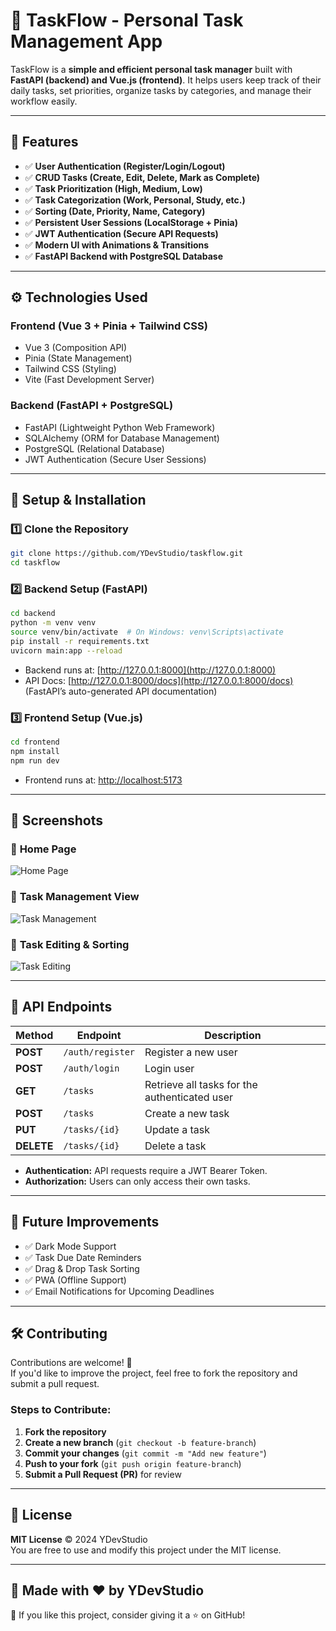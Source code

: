 # 🚀 TaskFlow - Personal Task Management App  

TaskFlow is a **simple and efficient personal task manager** built with **FastAPI (backend) and Vue.js (frontend)**. It helps users keep track of their daily tasks, set priorities, organize tasks by categories, and manage their workflow easily.  

---

## 🎯 Features  
- ✅ **User Authentication (Register/Login/Logout)**  
- ✅ **CRUD Tasks (Create, Edit, Delete, Mark as Complete)**  
- ✅ **Task Prioritization (High, Medium, Low)**  
- ✅ **Task Categorization (Work, Personal, Study, etc.)**  
- ✅ **Sorting (Date, Priority, Name, Category)**  
- ✅ **Persistent User Sessions (LocalStorage + Pinia)**  
- ✅ **JWT Authentication (Secure API Requests)**  
- ✅ **Modern UI with Animations & Transitions**  
- ✅ **FastAPI Backend with PostgreSQL Database**  

---

## ⚙️ Technologies Used  

### **Frontend (Vue 3 + Pinia + Tailwind CSS)**  
- Vue 3 (Composition API)  
- Pinia (State Management)  
- Tailwind CSS (Styling)  
- Vite (Fast Development Server)  

### **Backend (FastAPI + PostgreSQL)**  
- FastAPI (Lightweight Python Web Framework)  
- SQLAlchemy (ORM for Database Management)  
- PostgreSQL (Relational Database)  
- JWT Authentication (Secure User Sessions)  

---

## 🚀 Setup & Installation  

### **1️⃣ Clone the Repository**  
```bash
git clone https://github.com/YDevStudio/taskflow.git
cd taskflow
```

### **2️⃣ Backend Setup (FastAPI)**  
```bash
cd backend
python -m venv venv
source venv/bin/activate  # On Windows: venv\Scripts\activate
pip install -r requirements.txt
uvicorn main:app --reload
```
- Backend runs at: [http://127.0.0.1:8000](http://127.0.0.1:8000)  
- API Docs: [http://127.0.0.1:8000/docs](http://127.0.0.1:8000/docs) (FastAPI’s auto-generated API documentation)  

### **3️⃣ Frontend Setup (Vue.js)**  
```bash
cd frontend
npm install
npm run dev
```
- Frontend runs at: [http://localhost:5173](http://localhost:5173)  

---

## 🌟 Screenshots  

### 🔹 **Home Page**  
![Home Page](https://github.com/YDevStudio/taskflow/assets/your_image_hash_here)  

### 🔹 **Task Management View**  
![Task Management](https://github.com/YDevStudio/taskflow/assets/your_image_hash_here)  

### 🔹 **Task Editing & Sorting**  
![Task Editing](https://github.com/YDevStudio/taskflow/assets/your_image_hash_here)  

---

## 📌 API Endpoints  

| Method  | Endpoint          | Description                                   |  
|---------|------------------|----------------------------------------------|  
| **POST** | `/auth/register` | Register a new user                         |  
| **POST** | `/auth/login`    | Login user                                  |  
| **GET**  | `/tasks`         | Retrieve all tasks for the authenticated user |  
| **POST** | `/tasks`         | Create a new task                           |  
| **PUT**  | `/tasks/{id}`    | Update a task                              |  
| **DELETE** | `/tasks/{id}`  | Delete a task                              |  

- **Authentication:** API requests require a JWT Bearer Token.  
- **Authorization:** Users can only access their own tasks.  

---

## 🎯 Future Improvements  
- ✅ Dark Mode Support  
- ✅ Task Due Date Reminders  
- ✅ Drag & Drop Task Sorting  
- ✅ PWA (Offline Support)  
- ✅ Email Notifications for Upcoming Deadlines  

---

## 🛠️ Contributing  

Contributions are welcome! 🎉  
If you'd like to improve the project, feel free to fork the repository and submit a pull request.  

### **Steps to Contribute:**  
1. **Fork the repository**  
2. **Create a new branch** (`git checkout -b feature-branch`)  
3. **Commit your changes** (`git commit -m "Add new feature"`)  
4. **Push to your fork** (`git push origin feature-branch`)  
5. **Submit a Pull Request (PR)** for review  

---

## 📄 License  

**MIT License** © 2024 YDevStudio  
You are free to use and modify this project under the MIT license.  

---

## 🚀 Made with ❤️ by YDevStudio  

🎯 If you like this project, consider giving it a ⭐ on GitHub!  